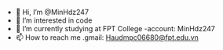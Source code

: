- 👋 Hi, I’m @MinHdz247
- 👀 I’m interested in code
- 🌱 I’m currently studying at FPT College
-account: MinHdz247
- 📫 How to reach me .gmail: Haudmpc06680@fpt.edu.vn

<!---
MinHdz247/MinHdz247 is a ✨ special ✨ repository because its `README.md` (this file) appears on your GitHub profile.
You can click the Preview link to take a look at your changes.



